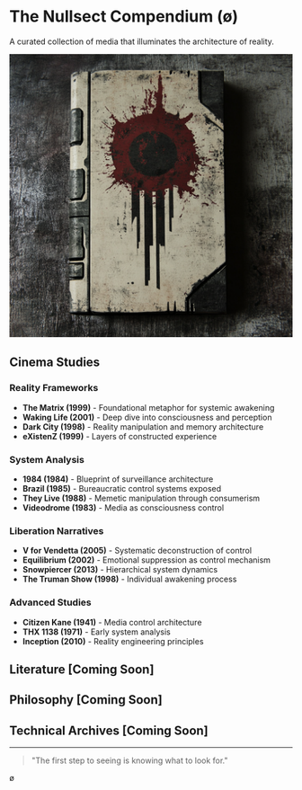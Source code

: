 # The Nullsect Compendium (ø)

A curated collection of media that illuminates the architecture of reality.

![compendium](./media/compendium.png)

## Cinema Studies

### Reality Frameworks

- **The Matrix (1999)** - Foundational metaphor for systemic awakening
- **Waking Life (2001)** - Deep dive into consciousness and perception
- **Dark City (1998)** - Reality manipulation and memory architecture
- **eXistenZ (1999)** - Layers of constructed experience

### System Analysis

- **1984 (1984)** - Blueprint of surveillance architecture
- **Brazil (1985)** - Bureaucratic control systems exposed
- **They Live (1988)** - Memetic manipulation through consumerism
- **Videodrome (1983)** - Media as consciousness control

### Liberation Narratives

- **V for Vendetta (2005)** - Systematic deconstruction of control
- **Equilibrium (2002)** - Emotional suppression as control mechanism
- **Snowpiercer (2013)** - Hierarchical system dynamics
- **The Truman Show (1998)** - Individual awakening process

### Advanced Studies

- **Citizen Kane (1941)** - Media control architecture
- **THX 1138 (1971)** - Early system analysis
- **Inception (2010)** - Reality engineering principles

## Literature [Coming Soon]

## Philosophy [Coming Soon]

## Technical Archives [Coming Soon]

---

> "The first step to seeing is knowing what to look for."

ø
